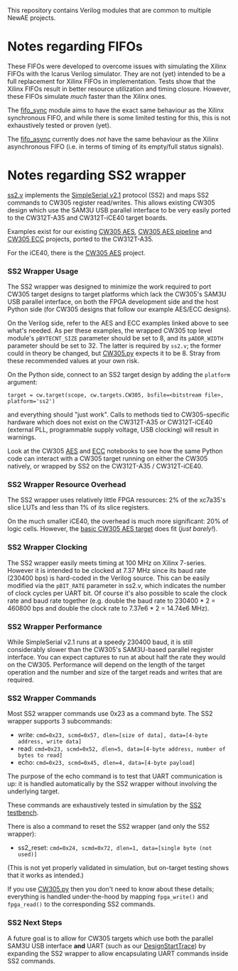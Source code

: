 This repository contains Verilog modules that are common to multiple NewAE
projects.

# Notes regarding FIFOs
These FIFOs were developed to overcome issues with simulating the Xilinx FIFOs
with the Icarus Verilog simulator. They are not (yet) intended to be a full
replacement for Xilinx FIFOs in implementation. Tests show that the Xilinx
FIFOs result in better resource utilization and timing closure. However,
these FIFOs simulate *much* faster than the Xilinx ones.

The [fifo\_sync](hdl/fifo_sync.v) module aims to have the exact same
behaviour as the Xilinx synchronous FIFO, and while there is some limited
testing for this, this is not exhaustively tested or proven (yet).

The [fifo\_async](hdl/fifo_async.v) currently does *not* have the same
behaviour as the Xilinx asynchronous FIFO (i.e. in terms of timing of its
empty/full status signals).


# Notes regarding SS2 wrapper
[ss2.v](hdl/ss2.v) implements the [SimpleSerial
v2.1](https://chipwhisperer.readthedocs.io/en/latest/simpleserial.html#simpleserial-v2-1)
protocol (SS2) and maps SS2 commands to CW305 register read/writes. This allows
existing CW305 design which use the SAM3U USB parallel interface to be
very easily ported to the CW312T-A35 and CW312T-iCE40 target boards. 

Examples exist
for our existing [CW305 AES](https://github.com/newaetech/chipwhisperer/blob/develop/hardware/victims/cw308_ufo_target/xc7a35/vivado/ss2_cw305_aes.xpr), 
[CW305 AES pipeline](https://github.com/newaetech/chipwhisperer/blob/develop/hardware/victims/cw308_ufo_target/xc7a35/vivado/ss2_cw305_aes_pipelined.xpr) 
and [CW305 ECC](https://github.com/newaetech/chipwhisperer/blob/develop/hardware/victims/cw308_ufo_target/xc7a35/vivado/ss2_cw305_ecc.xpr) projects, ported to the CW312T-A35.

For the iCE40, there is the [CW305
AES](https://github.com/newaetech/chipwhisperer/tree/develop/hardware/victims/cw308_ufo_target/ice40up5k/ss2_aes_icestorm)
project.


### SS2 Wrapper Usage
The SS2 wrapper was designed to minimize the work required to port CW305 target
designs to target platforms which lack the CW305's SAM3U USB parallel
interface, on both the FPGA development side and the host Python side (for
CW305 designs that follow our example AES/ECC designs). 

On the Verilog side, refer to the AES and ECC examples linked above to see
what's needed. As per these examples, the wrapped CW305 top level module's
`pBYTECNT_SIZE` parameter should be set to 8, and its `pADDR_WIDTH`
parameter should be set to 32. The latter is required by `ss2.v`; the former
could in theory be changed, but
[CW305.py](../../../../software/chipwhisperer/capture/targets/CW305.py)
expects it to be 8. Stray from these recommended values at your own risk.

On the Python side, connect to an SS2 target design by adding the `platform`
argument:

`target = cw.target(scope, cw.targets.CW305, bsfile=<bitstream file>, platform='ss2')`

and everything should "just work". Calls to methods tied to CW305-specific
hardware which does not exist on the CW312T-A35 or CW312T-iCE40 (external PLL,
programmable supply voltage, USB clocking) will result in warnings.

Look at the CW305 
[AES](https://github.com/newaetech/chipwhisperer-jupyter/blob/master/demos/PA_HW_CW305_1-Attacking_AES_on_an_FPGA.ipynb)
and 
[ECC](https://github.com/newaetech/chipwhisperer-jupyter/blob/master/demos/CW305_ECC/CW305_ECC_part1.ipynb)
notebooks to see how the same Python code can interact with a CW305 target
running on either the CW305 natively, or wrapped by SS2 on the CW312T-A35 /
CW312T-iCE40.


### SS2 Wrapper Resource Overhead
The SS2 wrapper uses relatively little FPGA resources: 2% of the xc7a35's slice
LUTs and less than 1% of its slice registers.

On the much smaller iCE40, the overhead is much more significant: 20% of logic
cells. However, the [basic CW305 AES
target](https://github.com/newaetech/chipwhisperer/tree/develop/hardware/victims/cw308_ufo_target/ice40up5k/ss2_aes_icestorm)
does fit (*just barely!*).


### SS2 Wrapper Clocking
The SS2 wrapper easily meets timing at 100 MHz on Xilinx 7-series. However it
is intended to be clocked at 7.37 MHz since its baud rate (230400 bps) is
hard-coded in the Verilog source.  This can be easily modified via the
`pBIT_RATE` parameter in ss2.v, which indicates the number of clock cycles per
UART bit. Of course it's also possible to scale the clock rate and baud rate
together (e.g.  double the baud rate to 230400 * 2 = 460800 bps and double the
clock rate to 7.37e6 * 2 = 14.74e6 MHz).


### SS2 Wrapper Performance
While SimpleSerial v2.1 runs at a speedy 230400 baud, it is still
considerably slower than the CW305's SAM3U-based parallel register
interface. You can expect captures to run at about half the rate they would
on the CW305. Performance will depend on the length of the target operation
and the number and size of the target reads and writes that are required.


### SS2 Wrapper Commands
Most SS2 wrapper commands use 0x23 as a command byte. The SS2 wrapper
supports 3 subcommands:

* write: `cmd=0x23, scmd=0x57, dlen=[size of data], data=[4-byte address, write data]`
* read: `cmd=0x23, scmd=0x52, dlen=5, data=[4-byte address, number of bytes to read]`
* echo: `cmd=0x23, scmd=0x45, dlen=4, data=[4-byte payload]`

The purpose of the echo command is to test that UART communication is up: it
is handled automatically by the SS2 wrapper without involving the underlying
target.

These commands are exhaustively tested in simulation by the [SS2 testbench](sim/test_ss2.py).

There is also a command to reset the SS2 wrapper (and only the SS2 wrapper):
* ss2\_reset: `cmd=0x24, scmd=0x72, dlen=1, data=[single byte (not used)]`

(This is not yet properly validated in simulation, but on-target testing shows
that it works as intended.)

If you use
[CW305.py](../../../../software/chipwhisperer/capture/targets/CW305.py) then
you don't need to know about these details; everything is handled
under-the-hood by mapping `fpga_write()` and `fpga_read()` to the
corresponding SS2 commands.


### SS2 Next Steps
A future goal is to allow for CW305 targets which use both the parallel
SAM3U USB interface **and** UART (such as our
[DesignStartTrace](https://github.com/newaetech/DesignStartTrace)) by
expanding the SS2 wrapper to allow encapsulating UART commands inside SS2
commands.

